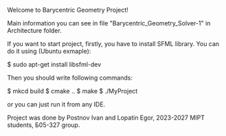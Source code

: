 Welcome to Barycentric Geometry Project!

Main information you can see in file "Barycentric\_Geometry\_Solver-1" in Architecture folder.

If you want to start project, firstly, you have to install SFML library. You can do it using
(Ubuntu exmaple):  

$ sudo apt-get install libsfml-dev

Then you should write following commands:

$ mkcd build
$ cmake ..
$ make
$ ./MyProject 

 or you can just  run it from any IDE.

Project was done by Postnov Ivan and Lopatin Egor, 2023-2027 MIPT students, Б05-327 group. 
